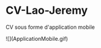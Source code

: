 # CV-Lao-Jeremy
CV sous forme d'application mobile

<a align="center">
![](ApplicationMobile.gif)
</a>
